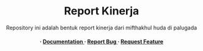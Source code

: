 <div align='center'>

<h1>Report Kinerja</h1>
<p>Repository ini adalah bentuk report kinerja dari mifthakhul huda di palugada</p>

<h4> <span> · </span> <a href="https://github.com/North2Cool/palugada/blob/master/README.md"> Documentation </a> <span> · </span> <a href="https://github.com/North2Cool/palugada/issues"> Report Bug </a> <span> · </span> <a href="https://github.com/North2Cool/palugada/issues"> Request Feature </a> </h4>


</div>


